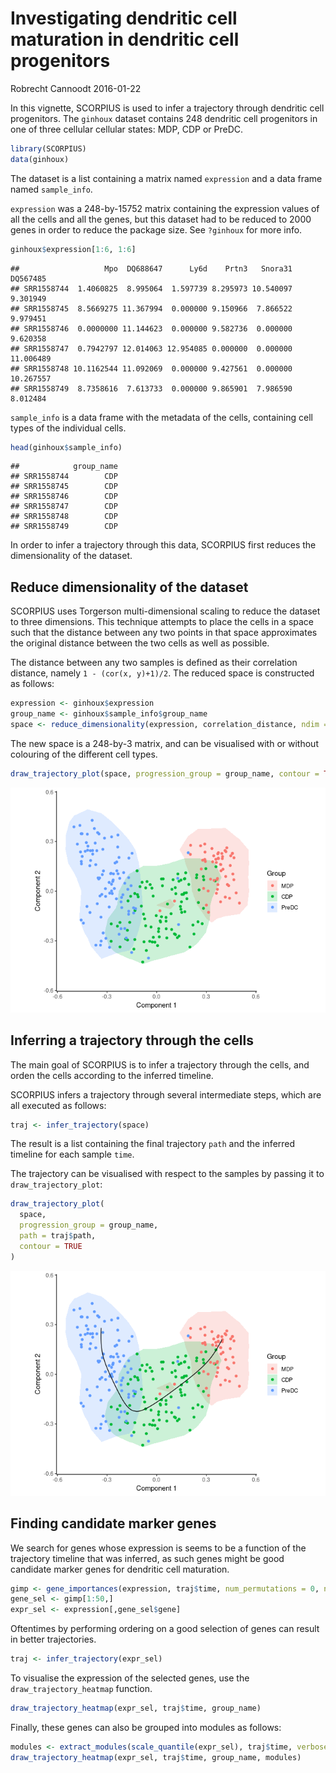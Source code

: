 Investigating dendritic cell maturation in dendritic cell progenitors
================
Robrecht Cannoodt
2016-01-22

<!-- github markdown built using 
rmarkdown::render("vignettes/ginhoux.Rmd", output_format = "github_document")
-->
In this vignette, SCORPIUS is used to infer a trajectory through dendritic cell progenitors. The `ginhoux` dataset contains 248 dendritic cell progenitors in one of three cellular cellular states: MDP, CDP or PreDC.

``` r
library(SCORPIUS)
data(ginhoux)
```

The dataset is a list containing a matrix named `expression` and a data frame named `sample_info`.

`expression` was a 248-by-15752 matrix containing the expression values of all the cells and all the genes, but this dataset had to be reduced to 2000 genes in order to reduce the package size. See `?ginhoux` for more info.

``` r
ginhoux$expression[1:6, 1:6]
```

    ##                   Mpo  DQ688647      Ly6d    Prtn3   Snora31  DQ567485
    ## SRR1558744  1.4060825  8.995064  1.597739 8.295973 10.540097  9.301949
    ## SRR1558745  8.5669275 11.367994  0.000000 9.150966  7.866522  9.979451
    ## SRR1558746  0.0000000 11.144623  0.000000 9.582736  0.000000  9.620358
    ## SRR1558747  0.7942797 12.014063 12.954085 0.000000  0.000000 11.006489
    ## SRR1558748 10.1162544 11.092069  0.000000 9.427561  0.000000 10.267557
    ## SRR1558749  8.7358616  7.613733  0.000000 9.865901  7.986590  8.012484

`sample_info` is a data frame with the metadata of the cells, containing cell types of the individual cells.

``` r
head(ginhoux$sample_info)
```

    ##            group_name
    ## SRR1558744        CDP
    ## SRR1558745        CDP
    ## SRR1558746        CDP
    ## SRR1558747        CDP
    ## SRR1558748        CDP
    ## SRR1558749        CDP

In order to infer a trajectory through this data, SCORPIUS first reduces the dimensionality of the dataset.

Reduce dimensionality of the dataset
------------------------------------

SCORPIUS uses Torgerson multi-dimensional scaling to reduce the dataset to three dimensions. This technique attempts to place the cells in a space such that the distance between any two points in that space approximates the original distance between the two cells as well as possible.

The distance between any two samples is defined as their correlation distance, namely `1 - (cor(x, y)+1)/2`. The reduced space is constructed as follows:

``` r
expression <- ginhoux$expression
group_name <- ginhoux$sample_info$group_name
space <- reduce_dimensionality(expression, correlation_distance, ndim = 3)
```

The new space is a 248-by-3 matrix, and can be visualised with or without colouring of the different cell types.

``` r
draw_trajectory_plot(space, progression_group = group_name, contour = TRUE)
```

![](ginhoux_files/figure-markdown_github/show_dimred-1.png)

Inferring a trajectory through the cells
----------------------------------------

The main goal of SCORPIUS is to infer a trajectory through the cells, and orden the cells according to the inferred timeline.

SCORPIUS infers a trajectory through several intermediate steps, which are all executed as follows:

``` r
traj <- infer_trajectory(space)
```

The result is a list containing the final trajectory `path` and the inferred timeline for each sample `time`.

The trajectory can be visualised with respect to the samples by passing it to `draw_trajectory_plot`:

``` r
draw_trajectory_plot(
  space, 
  progression_group = group_name,
  path = traj$path,
  contour = TRUE
)
```

![](ginhoux_files/figure-markdown_github/plot_trajectory-1.png)

Finding candidate marker genes
------------------------------

We search for genes whose expression is seems to be a function of the trajectory timeline that was inferred, as such genes might be good candidate marker genes for dendritic cell maturation.

``` r
gimp <- gene_importances(expression, traj$time, num_permutations = 0, num_threads = 8)
gene_sel <- gimp[1:50,]
expr_sel <- expression[,gene_sel$gene]
```

Oftentimes by performing ordering on a good selection of genes can result in better trajectories.

``` r
traj <- infer_trajectory(expr_sel)
```

To visualise the expression of the selected genes, use the `draw_trajectory_heatmap` function.

``` r
draw_trajectory_heatmap(expr_sel, traj$time, group_name)
```

Finally, these genes can also be grouped into modules as follows:

``` r
modules <- extract_modules(scale_quantile(expr_sel), traj$time, verbose = FALSE)
draw_trajectory_heatmap(expr_sel, traj$time, group_name, modules)
```
